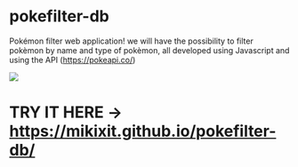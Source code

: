 # pokefilter-db
Pokémon filter web application! we will have the possibility to filter pokèmon by name and type of pokèmon, all developed using Javascript and using the API (https://pokeapi.co/)

![](preview-poke.gif) 

# TRY IT HERE -> https://mikixit.github.io/pokefilter-db/

